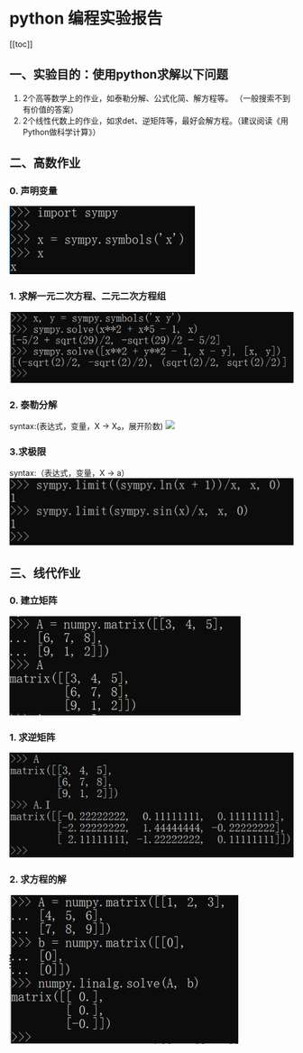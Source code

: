 # python 编程实验报告

[[toc]]

## 一、实验目的：使用python求解以下问题
1. 2个高等数学上的作业，如泰勒分解、公式化简、解方程等。 （一般搜索不到有价值的答案）
2. 2个线性代数上的作业，如求det、逆矩阵等，最好会解方程。（建议阅读《用Python做科学计算》）


## 二、高数作业
### 0. 声明变量
![](images\hw10-声明变量.PNG)
### 1. 求解一元二次方程、二元二次方程组
![](images\hw10-python求解方程.PNG)
### 2. 泰勒分解
syntax:(表达式，变量，X → X₀，展开阶数)
![](images\hw10-sinx的泰勒展开.PNG)
### 3.求极限
syntax:（表达式，变量，X → a）
![](images\hw10-python求极限.PNG)

## 三、线代作业
### 0. 建立矩阵
![](images\hw10-pythonNumpy建立矩阵.PNG)
### 1. 求逆矩阵
![](images\hw10-pythonNumpy求矩阵的逆.PNG)
### 2. 求方程的解
![](images\hw10-python解矩阵方程.PNG)
